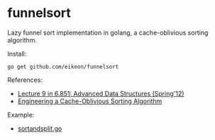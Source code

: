 funnelsort
==========

Lazy funnel sort implementation in golang, a cache-oblivious sorting algorithm.


Install:

	go get github.com/eikeon/funnelsort


References:

* [Lecture 9 in 6.851: Advanced Data Structures (Spring'12)](http://courses.csail.mit.edu/6.851/spring12/lectures/L09.html)
* [Engineering a Cache-Oblivious Sorting Algorithm](http://www.cs.amherst.edu/~ccm/cs34/papers/a2_2-brodal.pdf)

Example:

* [sortandsplit.go](https://gist.github.com/eikeon/4478036)
